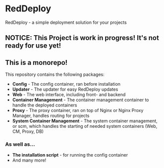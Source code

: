 # RedDeploy

RedDeploy - a simple deployment solution for your projects

## NOTICE: This Project is work in progress! It's not ready for use yet!

## This is a monorepo!

This repository contains the following packages:

- **Config** - The config container, ran before installation
- **Updater** - The updater for easy RedDeploy updates
- **Web** - The web interface, including front- and backend
- **Container Management** - The container management container to handle the deployed containers
- **Proxy** - The proxy container, ran on top of Nginx or Nginx Proxy Manager, handles routing for projects
- **System Container Management** - The system container management, or scm, which handles the starting of needed system containers (Web, CM, Proxy, DB)

### As well as...

- **The installation script** - for running the config container
- And many more!
